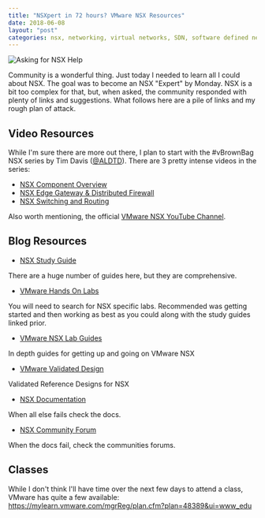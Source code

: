 ```yaml
---
title: "NSXpert in 72 hours? VMware NSX Resources"
date: 2018-06-08
layout: "post"
categories: nsx, networking, virtual networks, SDN, software defined networking
---
```


![Asking for NSX Help](https://i.imgur.com/ACiPmzW.png)

Community is a wonderful thing. Just today I needed to learn all I could about NSX. The goal was to become an NSX "Expert" by Monday. NSX is a bit too complex for that, but, when asked, the community responded with plenty of links and suggestions. What follows here are a pile of links and my rough plan of attack.

## Video Resources

While I'm sure there are more out there, I plan to start with the #vBrownBag NSX series by Tim Davis ([@ALDTD](https://twitter.com/aldtd)). There are 3 pretty intense videos in the series:

* [NSX Component Overview](https://www.youtube.com/watch?v=zPax2KTQzpA&feature=youtu.be)
* [NSX Edge Gateway & Distributed Firewall](https://www.youtube.com/watch?v=IR5s61uC-vY&feature=youtu.be)
* [NSX Switching and Routing](https://www.youtube.com/watch?v=IxvRt_Li7GA&feature=youtu.be)

Also worth mentioning, the official [VMware NSX YouTube Channel](https://www.youtube.com/watch?v=gqcwJEhIiqs).

## Blog Resources

* [NSX Study Guide](http://www.virtually-limitless.com/vcix-nv-study-guide/)

There are a huge number of guides here, but they are comprehensive.

* [VMware Hands On Labs](https://labs.hol.vmware.com/HOL/catalogs/catalog/681)

You will need to search for NSX specific labs. Recommended was getting started and then working as best as you could along with the study guides linked prior.

* [VMware NSX Lab Guides](https://blogs.vmware.com/networkvirtualization/2017/08/announcing-three-new-vmware-nsx-guides.html/)

In depth guides for getting up and going on VMware NSX

* [VMware Validated Design](https://www.vmware.com/solutions/software-defined-datacenter/validated-designs.html)

Validated Reference Designs for NSX

* [NSX Documentation](https://docs.vmware.com/en/VMware-NSX-for-vSphere/index.html)

When all else fails check the docs.

* [NSX Community Forum](https://communities.vmware.com/community/vmtn/nsx)

When the docs fail, check the communities forums.

## Classes

While I don't think I'll have time over the next few days to attend a class, VMware has quite a few available: <https://mylearn.vmware.com/mgrReg/plan.cfm?plan=48389&ui=www_edu>